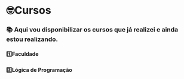 # :nerd_face:Cursos 

### :books: Aqui vou disponibilizar os cursos que já realizei e ainda estou realizando.

#### :one:Faculdade

#### :two:Lógica de Programação







